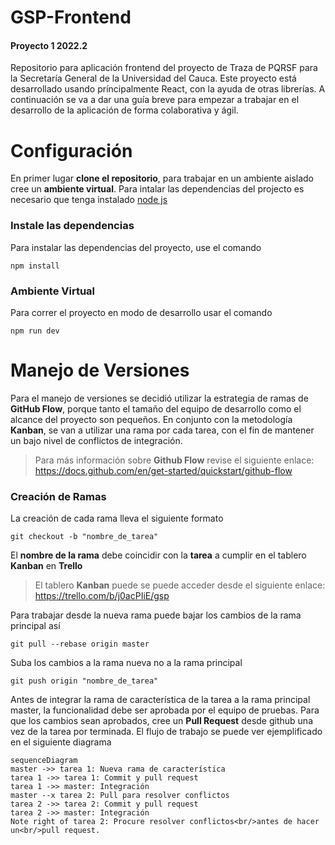 # GSP-Frontend

#### Proyecto 1 2022.2
Repositorio para aplicación frontend del proyecto de Traza de PQRSF para la Secretaría General de la Universidad del Cauca.
Este proyecto está desarrollado usando príncipalmente React, con la ayuda de otras librerías.
A continuación se va a dar una guía breve para empezar a trabajar en el desarrollo de la aplicación de forma colaborativa y ágil.


# Configuración

En primer lugar **clone el repositorio**, para trabajar en un ambiente aislado cree un **ambiente virtual**.
Para intalar las dependencias del projecto es necesario que tenga instalado [node js](https://nodejs.org/es/)

### Instale las dependencias
Para instalar las dependencias del proyecto, use el comando

```
npm install
```

### Ambiente Virtual
Para correr el proyecto en modo de desarrollo usar el comando 
```
npm run dev
```

# Manejo de Versiones
Para el manejo de versiones se decidió utilizar la estrategia de ramas de **GitHub Flow**, porque tanto el tamaño del equipo de desarrollo como el alcance del proyecto son pequeños.
En conjunto con la metodología **Kanban**, se van a utilizar una rama por cada tarea, con el fin de mantener un bajo nivel de conflictos de integración.
> Para más información sobre **Github Flow** revise el siguiente enlace: https://docs.github.com/en/get-started/quickstart/github-flow
### Creación de Ramas
La creación de cada rama lleva el siguiente formato
```
git checkout -b "nombre_de_tarea"
```
El **nombre de la rama** debe coincidir con la **tarea** a cumplir en el tablero **Kanban** en **Trello**
>El tablero **Kanban** puede se puede acceder desde el siguiente enlace: https://trello.com/b/j0acPIiE/gsp

Para trabajar desde la nueva rama puede bajar los cambios de la rama principal así
```
git pull --rebase origin master
```
Suba los cambios a la rama nueva no a la rama principal
```
git push origin "nombre_de_tarea"
```
Antes de integrar la rama de característica de la tarea a la rama principal master, la funcionalidad debe ser aprobada por el equipo de pruebas.
Para que los cambios sean aprobados, cree un **Pull Request** desde github una vez de la tarea por terminada.
El flujo de trabajo se puede ver ejemplificado en el siguiente diagrama
```mermaid
sequenceDiagram
master ->> tarea 1: Nueva rama de característica
tarea 1 ->> tarea 1: Commit y pull request
tarea 1 ->> master: Integración
master --x tarea 2: Pull para resolver conflictos
tarea 2 ->> tarea 2: Commit y pull request
tarea 2 ->> master: Integración
Note right of tarea 2: Procure resolver conflictos<br/>antes de hacer un<br/>pull request.
```

